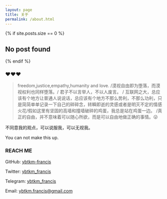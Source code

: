 ```yaml
---
layout: page
title: 关于
permalink: /about.html
---
```


{% if site.posts.size == 0 %}
  <h2>No post found</h2>
{% endif %}

### ❤❤❤

> freedom,justice,empathy,humanity and love.
/漠视自由即为堕落，而漠视权利也同样堕落。/ 君子不以言举人，不以人废言。 / 互联网之大，总应该有个地方让普通人说说话，总应该有个地方不那么势利，不那么功利，只是简简单单记录一下自己的碎碎念，转瞬即逝的灵感或者是明灭不定的情感火花/假如这里有坚固的高墙和撞墙破碎的鸡蛋，我总是站在鸡蛋一边。
/真正的自由，并不意味着可以随心所欲，而是可以自由地做正确的事情。😜

不同意我的观点，可以说服我，可以无视我。

You can not make this up.


### REACH ME

GitHub: [ybtkm-francis](https://github.com/ybtkm-francis)

Twitter: [ybtkm_francis](https://www.twitter.com/ybtkm_francis)

Telegram: [ybtkm_francis](https://t.me/ybtkm_francis)

Email: [ybtkm.francis@gmail.com](https:ybtkm.francis@gmail.com)
